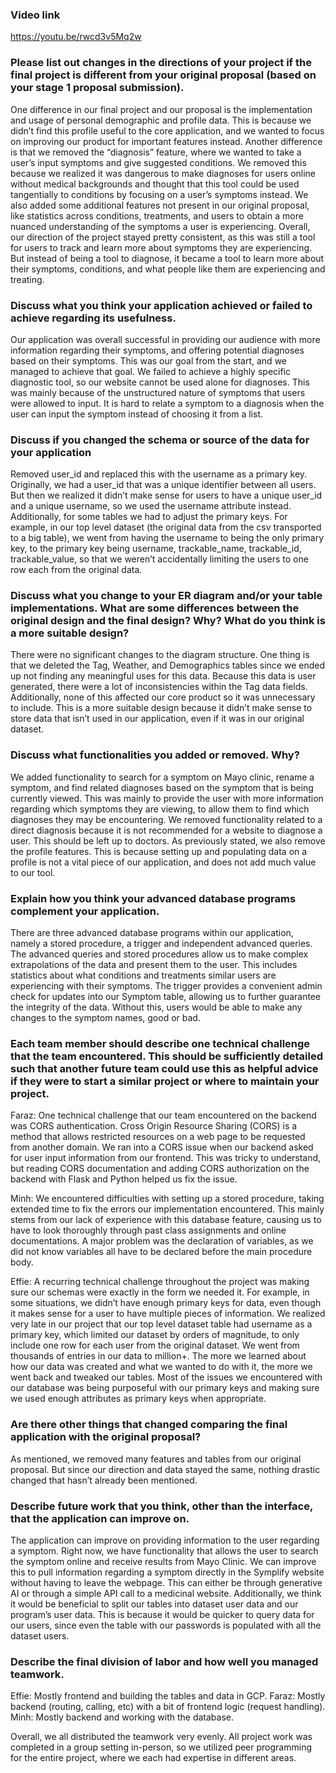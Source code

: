 ### Video link
https://youtu.be/rwcd3v5Mq2w

### Please list out changes in the directions of your project if the final project is different from your original proposal (based on your stage 1 proposal submission).

One difference in our final project and our proposal is the implementation and usage of personal demographic and profile data. This is because we didn’t find this profile useful to the core application, and we wanted to focus on improving our product for important features instead.
Another difference is that we removed the “diagnosis” feature, where we wanted to take a user’s input symptoms and give suggested conditions. We removed this because we realized it was dangerous to make diagnoses for users online without medical backgrounds and thought that this tool could be used tangentially to conditions by focusing on a user’s symptoms instead.
We also added some additional features not present in our original proposal, like statistics across conditions, treatments, and users to obtain a more nuanced understanding of the symptoms a user is experiencing.
Overall, our direction of the project stayed pretty consistent, as this was still a tool for users to track and learn more about symptoms they are experiencing. But instead of being a tool to diagnose, it became a tool to learn more about their symptoms, conditions, and what people like them are experiencing and treating.

### Discuss what you think your application achieved or failed to achieve regarding its usefulness.

Our application was overall successful in providing our audience with more information regarding their symptoms, and offering potential diagnoses based on their symptoms. This was our goal from the start, and we managed to achieve that goal. We failed to achieve a highly specific diagnostic tool, so our website cannot be used alone for diagnoses. This was mainly because of the unstructured nature of symptoms that users were allowed to input. It is hard to relate a symptom to a diagnosis when the user can input the symptom instead of choosing it from a list. 

### Discuss if you changed the schema or source of the data for your application

Removed user_id and replaced this with the username as a primary key. Originally, we had a user_id that was a unique identifier between all users. But then we realized it didn’t make sense for users to have a unique user_id and a unique username, so we used the username attribute instead. Additionally, for some tables we had to adjust the primary keys. For example, in our top level dataset (the original data from the csv transported to a big table), we went from having the username to being the only primary key, to the primary key being username, trackable_name, trackable_id, trackable_value, so that we weren’t accidentally limiting the users to one row each from the original data.

### Discuss what you change to your ER diagram and/or your table implementations. What are some differences between the original design and the final design? Why? What do you think is a more suitable design? 

There were no significant changes to the diagram structure. One thing is that we deleted the Tag, Weather, and Demographics tables since we ended up not finding any meaningful uses for this data. Because this data is user generated, there were a lot of inconsistencies within the Tag data fields. Additionally, none of this affected our core product so it was unnecessary to include. This is a more suitable design because it didn’t make sense to store data that isn’t used in our application, even if it was in our original dataset. 

### Discuss what functionalities you added or removed. Why?

We added functionality to search for a symptom on Mayo clinic, rename a symptom, and find related diagnoses based on the symptom that is being currently viewed. This was mainly to provide the user with more information regarding which symptoms they are viewing, to allow them to find which diagnoses they may be encountering. We removed functionality related to a direct diagnosis because it is not recommended for a website to diagnose a user. This should be left up to doctors. As previously stated, we also remove the profile features. This is because setting up and populating data on a profile is not a vital piece of our application, and does not add much value to our tool.

### Explain how you think your advanced database programs complement your application.

There are three advanced database programs within our application, namely a stored procedure, a trigger and independent advanced queries. The advanced queries and stored procedures allow us to make complex extrapolations of the data and present them to the user. This includes statistics about what conditions and treatments similar users are experiencing with their symptoms. The trigger provides a convenient admin check for updates into our Symptom table, allowing us to further guarantee the integrity of the data. Without this, users would be able to make any changes to the symptom names, good or bad.

### Each team member should describe one technical challenge that the team encountered.  This should be sufficiently detailed such that another future team could use this as helpful advice if they were to start a similar project or where to maintain your project. 

Faraz: One technical challenge that our team encountered on the backend was CORS authentication. Cross Origin Resource Sharing (CORS) is a method that allows restricted resources on a web page to be requested from another domain. We ran into a CORS issue when our backend asked for user input information from our frontend. This was tricky to understand, but reading CORS documentation and adding CORS authorization on the backend with Flask and Python helped us fix the issue.

Minh: We encountered difficulties with setting up a stored procedure, taking extended time to fix the errors our implementation encountered. This mainly stems from our lack of experience with this database feature, causing us to have to look thoroughly through past class assignments and online documentations. A major problem was the declaration of variables, as we did not know variables all have to be declared before the main procedure body.

Effie: A recurring technical challenge throughout the project was making sure our schemas were exactly in the form we needed it. For example, in some situations, we didn’t have enough primary keys for data, even though it makes sense for a user to have multiple pieces of information. We realized very late in our project that our top level dataset table had username as a primary key, which limited our dataset by orders of magnitude, to only include one row for each user from the original dataset. We went from thousands of entries in our data to million+. The more we learned about how our data was created and what we wanted to do with it, the more we went back and tweaked our tables. Most of the issues we encountered with our database was being purposeful with our primary keys and making sure we used enough attributes as primary keys when appropriate. 

### Are there other things that changed comparing the final application with the original proposal?

As mentioned, we removed many features and tables from our original proposal. But since our direction and data stayed the same, nothing drastic changed that hasn’t already been mentioned.

### Describe future work that you think, other than the interface, that the application can improve on.

The application can improve on providing information to the user regarding a symptom. Right now, we have functionality that allows the user to search the symptom online and receive results from Mayo Clinic. We can improve this to pull information regarding a symptom directly in the Symplify website without having to leave the webpage. This can either be through generative AI or through a simple API call to a medicinal website.
Additionally, we think it would be beneficial to split our tables into dataset user data and our program’s user data. This is because it would be quicker to query data for our users, since even the table with our passwords is populated with all the dataset users.

### Describe the final division of labor and how well you managed teamwork.

Effie: Mostly frontend and building the tables and data in GCP.
Faraz: Mostly backend (routing, calling, etc) with a bit of frontend logic (request handling).
Minh: Mostly backend and working with the database.

Overall, we all distributed the teamwork very evenly. All project work was completed in a group setting in-person, so we utilized peer programming for the entire project, where we each had expertise in different areas.
